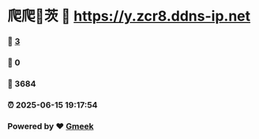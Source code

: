 # 爬爬🔭茨 :link: https://y.zcr8.ddns-ip.net 
### :page_facing_up: [3](https://y.zcr8.ddns-ip.net/tag.html) 
### :speech_balloon: 0 
### :hibiscus: 3684 
### :alarm_clock: 2025-06-15 19:17:54 
### Powered by :heart: [Gmeek](https://github.com/Meekdai/Gmeek)
